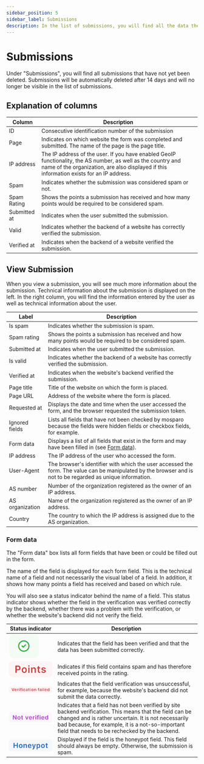 ```yaml
---
sidebar_position: 5
sidebar_label: Submissions
description: In the list of submissions, you will find all the data the users sent in.
---
```


# Submissions

Under "Submissions", you will find all submissions that have not yet been deleted. Submissions will be automatically deleted after 14 days and will no longer be visible in the list of submissions.

## Explanation of columns

| Column       | Description                                                                                                                                                                                              |
|--------------|----------------------------------------------------------------------------------------------------------------------------------------------------------------------------------------------------------|
| ID           | Consecutive identification number of the submission                                                                                                                                                      |
| Page         | Indicates on which website the form was completed and submitted. The name of the page is the page title.                                                                                                 |
| IP address   | The IP address of the user. If you have enabled GeoIP functionality, the AS number, as well as the country and name of the organization, are also displayed if this information exists for an IP address. |
| Spam         | Indicates whether the submission was considered spam or not.                                                                                                                                             |
| Spam Rating  | Shows the points a submission has received and how many points would be required to be considered spam.                                                                                                  |
| Submitted at | Indicates when the user submitted the submission.                                                                                                                                                             |
| Valid        | Indicates whether the backend of a website has correctly verified the submission.                                                                                                                |
| Verified at  | Indicates when the backend of a website verified the submission.                                                                                                                                                              |

## View Submission

When you view a submission, you will see much more information about the submission. Technical information about the submission is displayed on the left. In the right column, you will find the information entered by the user as well as technical information about the user.

| Label           | Description                                                                                                                                                      |
|-----------------|------------------------------------------------------------------------------------------------------------------------------------------------------------------|
| Is spam         | Indicates whether the submission is spam.                                                                                                                        |
| Spam rating     | Shows the points a submission has received and how many points would be required to be considered spam.                                                          |
| Submitted at    | Indicates when the user submitted the submission.                                                                                                                     |
| Is valid        | Indicates whether the backend of a website has correctly verified the submission.                                                                        |
| Verified at     | Indicates when the website's backend verified the submission.                                                                                                                      |
| Page title      | Title of the website on which the form is placed.                                                                                                                |
| Page URL        | Address of the website where the form is placed.                                                                                                                 |
| Requested at    | Displays the date and time when the user accessed the form, and the browser requested the submission token.                                                                             |
| Ignored fields  | Lists all fields that have not been checked by mosparo because the fields were hidden fields or checkbox fields, for example.                                   |
| Form data       | Displays a list of all fields that exist in the form and may have been filled in (see [Form data](#form-data)).                                                  |
| IP address      | The IP address of the user who accessed the form.                                                                                                                |
| User-Agent      | The browser's identifier with which the user accessed the form. The value can be manipulated by the browser and is not to be regarded as unique information. |
| AS number       | Number of the organization registered as the owner of an IP address.                                                                                             |
| AS organization | Name of the organization registered as the owner of an IP address.                                                                                               |
| Country         | The country to which the IP address is assigned due to the AS organization.                                                                                      |

### Form data
The "Form data" box lists all form fields that have been or could be filled out in the form.

The name of the field is displayed for each form field. This is the technical name of a field and not necessarily the visual label of a field. In addition, it shows how many points a field has received and based on which rule.

You will also see a status indicator behind the name of a field. This status indicator shows whether the field in the verification was verified correctly by the backend, whether there was a problem with the verification, or whether the website's backend did not verify the field.

| Status indicator                                                         | Description                                                                                                                                                                                                                                                                                     |
|--------------------------------------------------------------------------|-------------------------------------------------------------------------------------------------------------------------------------------------------------------------------------------------------------------------------------------------------------------------------------------------|
| ![Field is valid](./assets/status_valid.jpg)                             | Indicates that the field has been verified and that the data has been submitted correctly.                                                                                                                                                                                                      |
| ![Field has points](./assets/status_points_en.jpg)                       | Indicates if this field contains spam and has therefore received points in the rating.                                                                                                                                                                                                          |
| ![Field verification failed](./assets/status_verification_failed_en.jpg) | Indicates that the field verification was unsuccessful, for example, because the website's backend did not submit the data correctly.                                                                                                                                                                              |
| ![Field not verified](./assets/status_not_verified_en.jpg)               | Indicates that a field has not been verified by site backend verification. This means that the field can be changed and is rather uncertain. It is not necessarily bad because, for example, it is a not-so-important field that needs to be rechecked by the backend. |
| ![Honeypot field](./assets/status_honeypot.jpg)                          | Displayed if the field is the honeypot field. This field should always be empty. Otherwise, the submission is spam.                                                                                                                                                                              |

